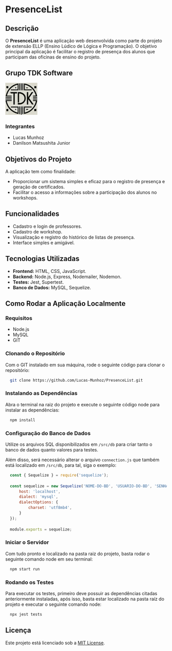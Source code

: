 # PresenceList

## Descrição
O **PresenceList** é uma aplicação web desenvolvida como parte do projeto de extensão ELLP (Ensino Lúdico de Lógica e Programação). O objetivo principal da aplicação é facilitar o registro de presença dos alunos que participam das oficinas de ensino do projeto. 

## Grupo TDK Software

<img src="https://raw.githubusercontent.com/Lucas-Munhoz/PresenceList/refs/heads/main/assets/TDK-Logo.jpg" alt="TDK" width="100"/>

### Integrantes
- Lucas Munhoz
- Danilson Matsushita Junior

## Objetivos do Projeto
A aplicação tem como finalidade:
- Proporcionar um sistema simples e eficaz para o registro de presença e geração de certificados.
- Facilitar o acesso a informações sobre a participação dos alunos no workshops.

## Funcionalidades
- Cadastro e login de professores.
- Cadastro de workshop.
- Visualização e registro do histórico de listas de presença.
- Interface simples e amigável.

## Tecnologias Utilizadas
- **Frontend:** HTML, CSS, JavaScript.
- **Backend:** Node.js, Express, Nodemailer, Nodemon.
- **Testes:** Jest, Supertest.
- **Banco de Dados:** MySQL, Sequelize.

## Como Rodar a Aplicação Localmente
### Requisitos
- Node.js
- MySQL
- GIT

### Clonando o Repositório
Com o GIT instalado em sua máquina, rode o seguinte código para clonar o repositório:  
```bash 
  git clone https://github.com/Lucas-Munhoz/PresenceList.git
```

### Instalando as Dependências
Abra o terminal na raiz do projeto e execute o seguinte código node para instalar as dependências:
```bash
  npm install
```
### Configuração do Banco de Dados
Utilize os arquivos SQL disponibilizados em `/src/db` para criar tanto o banco de dados quanto valores para testes.  

Além disso, será necessário alterar o arquivo `connection.js` que também está localizado em `/src/db`, para tal, siga o exemplo:

```javascript
  const { Sequelize } = require('sequelize');

  const sequelize = new Sequelize('NOME-DO-BD', 'USUARIO-DO-BD', 'SENHA-DO-USUARIO', {
      host: 'localhost',
      dialect: 'mysql',
      dialectOptions: {
          charset: 'utf8mb4',
      }
  });

  module.exports = sequelize;
```
### Iniciar o Servidor
Com tudo pronto e localizado na pasta raiz do projeto, basta rodar o seguinte comando node em seu terminal:
```bash
  npm start run
```

### Rodando os Testes
Para executar os testes, primeiro deve possuir as dependências citadas anteriormente instaladas, após isso, basta estar localizado na pasta raíz do projeto e executar o seguinte comando node:
```bash
  npx jest tests
```

## Licença
Este projeto está licenciado sob a [MIT License](https://github.com/Lucas-Munhoz/PresenceList/blob/main/LICENSE). 
